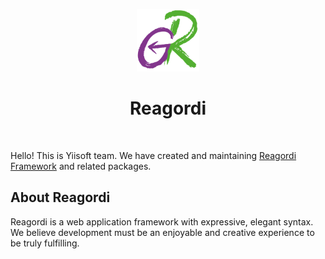 <p align="center">
    <a href="https://github.com/reagordi" target="_blank">
        <img src="https://raw.githubusercontent.com/reagordi/docs/main/images/logo.png" height="100px">
    </a>
    <h1 align="center">Reagordi</h1>
    <br>
</p>

Hello! This is Yiisoft team. We have created and maintaining [Reagordi Framework](https://reagordi.com/) and related packages.

## About Reagordi

Reagordi is a web application framework with expressive, elegant syntax. We believe development must be an enjoyable and creative experience to be truly fulfilling. 
